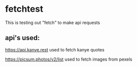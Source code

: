 # fetchtest

This is testing out "fetch" to make api requests 

## api's used: 

https://api.kanye.rest  used to fetch kanye quotes

https://picsum.photos/v2/list  used to fetch images from pexels